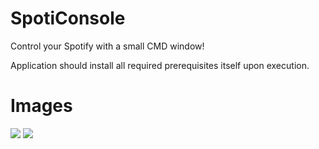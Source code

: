 # SpotiConsole
Control your Spotify with a small CMD window!


Application should install all required prerequisites itself upon execution.

# Images

<img src="https://cdn.pythn.tech/cmd_Nvl1XElLx2.png">
<img src="https://cdn.pythn.tech/cmd_PkZbNe0ndG.png">

